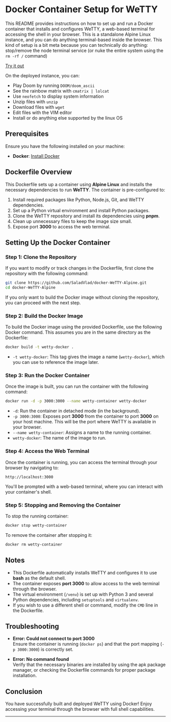 # Docker Container Setup for WeTTY

This README provides instructions on how to set up and run a Docker container that installs and configures WeTTY, a web-based terminal for accessing the shell in your browser. This is a standalone Alpine Linux instance, and you can do anything terminal-based inside the browser. This kind of setup is a bit meta because you can technically do anything: stop/remove the node terminal service (or nuke the entire system using the ```rm -rf /``` command)

[Try it out](https://docker-wetty-alpine.onrender.com)

On the deployed instance, you can:
- Play Doom by running `DOOM/doom_ascii`
- See the rainbow matrix with `cmatrix | lolcat`
- Use `neofetch` to display system information
- Unzip files with `unzip`
- Download files with `wget`
- Edit files with the VIM editor
- Install or do anything else supported by the linux OS

## Prerequisites

Ensure you have the following installed on your machine:

- **Docker**: [Install Docker](https://docs.docker.com/get-docker/)

## Dockerfile Overview

This Dockerfile sets up a container using **Alpine Linux** and installs the necessary dependencies to run **WeTTY**. The container is pre-configured to:

1. Install required packages like Python, Node.js, Git, and WeTTY dependencies.
2. Set up a Python virtual environment and install Python packages.
3. Clone the WeTTY repository and install its dependencies using **pnpm**.
4. Clean up unnecessary files to keep the image size small.
5. Expose port **3000** to access the web terminal.

## Setting Up the Docker Container

### Step 1: Clone the Repository

If you want to modify or track changes in the Dockerfile, first clone the repository with the following command:

```bash
git clone https://github.com/SaladVlad/docker-WeTTY-Alpine.git
cd docker-WeTTY-Alpine
```

If you only want to build the Docker image without cloning the repository, you can proceed with the next step.

### Step 2: Build the Docker Image

To build the Docker image using the provided Dockerfile, use the following Docker command. This assumes you are in the same directory as the Dockerfile:

```bash
docker build -t wetty-docker .
```

- `-t wetty-docker`: This tag gives the image a name (`wetty-docker`), which you can use to reference the image later.

### Step 3: Run the Docker Container

Once the image is built, you can run the container with the following command:

```bash
docker run -d -p 3000:3000 --name wetty-container wetty-docker
```

- `-d`: Run the container in detached mode (in the background).
- `-p 3000:3000`: Exposes port **3000** from the container to port **3000** on your host machine. This will be the port where WeTTY is available in your browser.
- `--name wetty-container`: Assigns a name to the running container.
- `wetty-docker`: The name of the image to run.

### Step 4: Access the Web Terminal

Once the container is running, you can access the terminal through your browser by navigating to:

```
http://localhost:3000
```

You'll be prompted with a web-based terminal, where you can interact with your container's shell.

### Step 5: Stopping and Removing the Container

To stop the running container:

```bash
docker stop wetty-container
```

To remove the container after stopping it:

```bash
docker rm wetty-container
```

## Notes

- This Dockerfile automatically installs WeTTY and configures it to use **bash** as the default shell.
- The container exposes **port 3000** to allow access to the web terminal through the browser.
- The virtual environment (`/venv`) is set up with Python 3 and several Python dependencies, including `setuptools` and `virtualenv`.
- If you wish to use a different shell or command, modify the `CMD` line in the Dockerfile.

## Troubleshooting

- **Error: Could not connect to port 3000**  
    Ensure the container is running (`docker ps`) and that the port mapping (`-p 3000:3000`) is correctly set.

- **Error: No command found**  
    Verify that the necessary binaries are installed by using the apk package manager, or checking the Dockerfile commands for proper package installation.

## Conclusion

You have successfully built and deployed WeTTY using Docker! Enjoy accessing your terminal through the browser with full shell capabilities.

--- 
